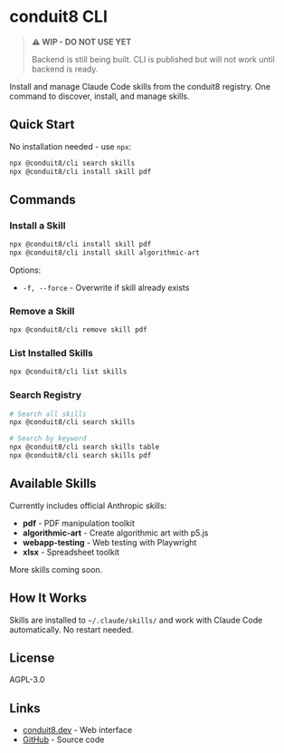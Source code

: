 # conduit8 CLI

> **⚠️ WIP - DO NOT USE YET**
>
> Backend is still being built. CLI is published but will not work until backend is ready.

Install and manage Claude Code skills from the conduit8 registry. One command to discover, install, and manage skills.

## Quick Start

No installation needed - use `npx`:

```bash
npx @conduit8/cli search skills
npx @conduit8/cli install skill pdf
```

## Commands

### Install a Skill

```bash
npx @conduit8/cli install skill pdf
npx @conduit8/cli install skill algorithmic-art
```

Options:

- `-f, --force` - Overwrite if skill already exists

### Remove a Skill

```bash
npx @conduit8/cli remove skill pdf
```

### List Installed Skills

```bash
npx @conduit8/cli list skills
```

### Search Registry

```bash
# Search all skills
npx @conduit8/cli search skills

# Search by keyword
npx @conduit8/cli search skills table
npx @conduit8/cli search skills pdf
```

## Available Skills

Currently includes official Anthropic skills:
- **pdf** - PDF manipulation toolkit
- **algorithmic-art** - Create algorithmic art with p5.js
- **webapp-testing** - Web testing with Playwright
- **xlsx** - Spreadsheet toolkit

More skills coming soon.

## How It Works

Skills are installed to `~/.claude/skills/` and work with Claude Code automatically. No restart needed.

## License

AGPL-3.0

## Links

- [conduit8.dev](https://conduit8.dev) - Web interface
- [GitHub](https://github.com/alexander-zuev/conduit8) - Source code
